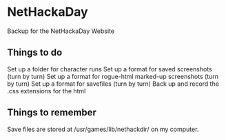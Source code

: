 # NetHackaDay

Backup for the NetHackaDay Website

## Things to do

Set up a folder for character runs
Set up a format for saved screenshots (turn by turn)
Set up a format for rogue-html marked-up screenshots (turn by turn)
Set up a format for savefiles (turn by turn)
Back up and record the .css extensions for the html

## Things to remember

Save files are stored at /usr/games/lib/nethackdir/ on my computer. 


